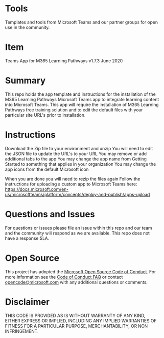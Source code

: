 # Tools
Templates and tools from Microsoft Teams and our partner groups for open use in the community.

# Item

Teams App for M365 Learning Pathways
v1.7.3 June 2020

# Summary

This repo holds the app template and instructions for the installation of the M365 Learning Pathways Microsoft Teams app to integrate learning content into Microsoft Teams. This app will require the installation of M365 Learning Pathways free training solution and to edit the default files with your particular site URL's prior to installation.  

# Instructions

Download the Zip file to your environment and unzip
You will need to edit the JSON file to update the URL's to your URL
You may remove or add additional tabs to the app
You may change the app name from Getting Started to something that applies in your organization
You may change the app icons from the default Microsoft icon

When you are done you will need to rezip the files again 
Follow the instructions for uploading a custom app to Microsoft Teams here:  https://docs.microsoft.com/en-us/microsoftteams/platform/concepts/deploy-and-publish/apps-upload

# Questions and Issues

For questions or issues please file an issue within this repo and our team and the community will respond as we are available.  This repo does not have a response SLA. 

# Open Source

This project has adopted the [Microsoft Open Source Code of Conduct](https://opensource.microsoft.com/codeofconduct/). For more information see the [Code of Conduct FAQ](https://opensource.microsoft.com/codeofconduct/faq/) or contact [opencode@microsoft.com](mailto:opencode@microsoft.com) with any additional questions or comments.

# Disclaimer
THIS CODE IS PROVIDED AS IS WITHOUT WARRANTY OF ANY KIND, EITHER EXPRESS OR IMPLIED, INCLUDING ANY IMPLIED WARRANTIES OF FITNESS FOR A PARTICULAR PURPOSE, MERCHANTABILITY, OR NON-INFRINGEMENT.
